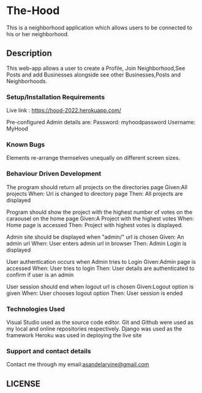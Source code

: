 # The-Hood
This is a neighborhood application which allows users to be connected to his or her neighborhood.

## Description
This web-app allows a user to create a Profile, Join Neighborhood,See Posts and add Businesses alongside see other Businesses,Posts and Neighborhoods.


### Setup/Installation Requirements
Live link : https://hood-2022.herokuapp.com/

Pre-configured Admin details are: Password: myhoodpassword Username: MyHood

### Known Bugs
Elements re-arrange themselves unequally on different screen sizes.

### Behaviour Driven Development
The program should return all projects on the directories page
Given:All projects
When: Url is changed to directory page
Then: All projects are displayed

Program should show the project with the highest number of votes on the caraousel on the home page
Given:A Project with the highest votes
When: Home page is accessed
Then: Project with highest votes is displayed.

Admin site should be displayed when "admin/" url is chosen
Given: An admin url
When: User enters admin url in browser
Then: Admin Login is displayed

User authentication occurs when Admin tries to Login
Given:Admin page is accessed
When: User tries to login
Then: User details are authenticated to confirm if user is an admin

User session should end when logout url is chosen
Given:Logout option is given
When: User chooses logout option
Then: User session is ended

### Technologies Used
Visual Studio used as  the source code editor.
Git and Github were used as my local and online repositories respectively.
Django was used as the framework 
Heroku was used in deploying the live site


### Support and contact details
Contact me through my email:asandelarvine@gmail.com

## LICENSE

